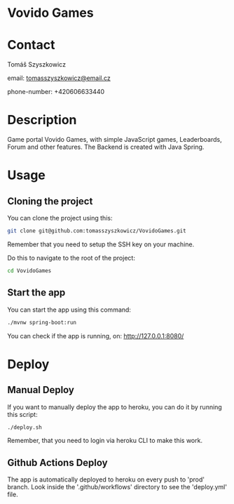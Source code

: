 # Vovido Games

# Contact

Tomáš Szyszkowicz

email: tomasszyszkowicz@email.cz

phone-number: +420606633440

# Description

Game portal Vovido Games, with simple JavaScript games, Leaderboards, Forum and other features. The Backend is created with Java Spring.

# Usage

## Cloning the project

You can clone the project using this:

```bash
git clone git@github.com:tomasszyszkowicz/VovidoGames.git
```

Remember that you need to setup the SSH key on your machine.

Do this to navigate to the root of the project:

```bash
cd VovidoGames
```

## Start the app

You can start the app using this command:

```bash
./mvnw spring-boot:run
```

You can check if the app is running, on: http://127.0.0.1:8080/

# Deploy

## Manual Deploy

If you want to manually deploy the app to heroku, you can do it by running this script:

```bash
./deploy.sh
```

Remember, that you need to login via heroku CLI to make this work.

## Github Actions Deploy

The app is automatically deployed to heroku on every push to 'prod' branch. Look inside the '.github/workflows' directory to see the 'deploy.yml' file.
